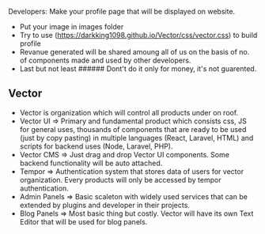 Developers: Make your profile page that will be displayed on website.
- Put your image in images folder
- Try to use (https://darkking1098.github.io/Vector/css/vector.css) to build profile
- Revanue generated will be shared amoung all of us on the basis of no. of components made and used by other developers.
- Last but not least ###### Dont't do it only for money, it's not guarented.

## Vector
- Vector is organization which will control all products under on roof.
- Vector UI => Primary and fundamental product which consists css, JS for general uses, thousands of components that are ready to be used (just by copy pasting) in multiple languages (React, Laravel, HTML) and scripts for backend uses (Node, Laravel, PHP).
- Vector CMS => Just drag and drop Vector UI components. Some backend functionality will be auto attached.
- Tempor => Authentication system that stores data of users for vector organization. Every products will only be accessed by tempor authentication.
- Admin Panels => Basic scaleton with widely used services that can be extended by plugins and developer in their projects.
- Blog Panels => Most basic thing but costly. Vector will have its own Text Editor that will be used for blog panels.
